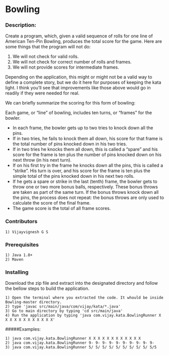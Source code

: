 # Bowling

### Description:
Create a program, which, given a valid sequence of rolls for one line of American Ten-Pin Bowling, produces the total score for the game. Here are some things that the program will not do:

1) We will not check for valid rolls.
2) We will not check for correct number of rolls and frames.
3) We will not provide scores for intermediate frames.

Depending on the application, this might or might not be a valid way to define a complete story, but we do it here for purposes of keeping the kata light. I think you’ll see that improvements like those above would go in readily if they were needed for real.

We can briefly summarize the scoring for this form of bowling:

Each game, or “line” of bowling, includes ten turns, or “frames” for the bowler.
* In each frame, the bowler gets up to two tries to knock down all the pins.
* If in two tries, he fails to knock them all down, his score for that frame is the total number of pins knocked down in his two tries.
* If in two tries he knocks them all down, this is called a “spare” and his score for the frame is ten plus the number of pins knocked down on his next throw (in his next turn).
* If on his first try in the frame he knocks down all the pins, this is called a “strike”. His turn is over, and his score for the frame is ten plus the simple total of the pins knocked down in his next two rolls.
* If he gets a spare or strike in the last (tenth) frame, the bowler gets to throw one or two more bonus balls, respectively. These bonus throws are taken as part of the same turn. If the bonus throws knock down all the pins, the process does not repeat: the bonus throws are only used to calculate the score of the final frame.
* The game score is the total of all frame scores.

### Contributors
```
1) Vijayvignesh G S
```

### Prerequisites
```
1) Java 1.8+
2) Maven
```

### Installing

Download the zip file and extract into the designated directory and follow the bellow steps to build the application.


```
1) Open the terminal where you extracted the code. It whould be inside Bowling-master directory.
2) type 'javac src/main/java/com/vijay/kata/*.java'
3) Go to main directory by typing 'cd src/main/java'
4) Run the application by typing 'java com.vijay.kata.BowlingRunner X X X X X X X X X X X X' 
```

#####Examples:

```
1) java com.vijay.kata.BowlingRunner X X X X X X X X X X X X
2) java com.vijay.kata.BowlingRunner 9- 9- 9- 9- 9- 9- 9- 9- 9- 9-
3) java com.vijay.kata.BowlingRunner 5/ 5/ 5/ 5/ 5/ 5/ 5/ 5/ 5/ 5/5

```
